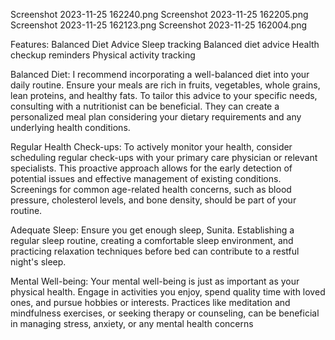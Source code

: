 Screenshot 2023-11-25 162240.png Screenshot 2023-11-25 162205.png Screenshot 2023-11-25 162123.png Screenshot 2023-11-25 162004.png



Features:
Balanced Diet Advice
Sleep tracking
Balanced diet advice
Health checkup reminders
Physical activity tracking

Balanced Diet:
I recommend incorporating a well-balanced diet into your daily routine. Ensure your meals are rich in fruits, vegetables, whole grains, lean proteins, and healthy fats. To tailor this advice to your specific needs, consulting with a nutritionist can be beneficial. They can create a personalized meal plan considering your dietary requirements and any underlying health conditions.

Regular Health Check-ups:
To actively monitor your health, consider scheduling regular check-ups with your primary care physician or relevant specialists. This proactive approach allows for the early detection of potential issues and effective management of existing conditions. Screenings for common age-related health concerns, such as blood pressure, cholesterol levels, and bone density, should be part of your routine.

Adequate Sleep:
Ensure you get enough sleep, Sunita. Establishing a regular sleep routine, creating a comfortable sleep environment, and practicing relaxation techniques before bed can contribute to a restful night's sleep.

Mental Well-being:
Your mental well-being is just as important as your physical health. Engage in activities you enjoy, spend quality time with loved ones, and pursue hobbies or interests. Practices like meditation and mindfulness exercises, or seeking therapy or counseling, can be beneficial in managing stress, anxiety, or any mental health concerns